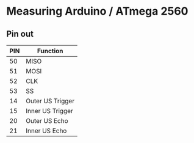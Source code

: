 # Measuring Arduino / ATmega 2560
## Pin out
| PIN | Function
|--|--|
| 50 | MISO |
| 51 | MOSI |
| 52 | CLK |
| 53 | SS |
| 14 | Outer US Trigger |
| 15 | Inner US Trigger |
| 20 | Outer US Echo |
| 21 | Inner US Echo |
